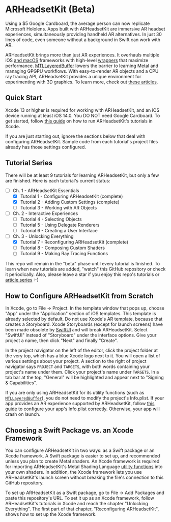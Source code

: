 # ARHeadsetKit (Beta)

Using a $5 Google Cardboard, the average person can now replicate Microsoft Hololens. Apps built with ARHeadsetKit are immersive AR headset experiences, simultaneously providing handheld AR alternatives. In just 30 lines of code, even someone without a background in Swift can work with AR.

ARHeadsetKit brings more than just AR experiences. It overhauls multiple iOS [and macOS](docs/mac-compatibility.md) frameworks with high-level [wrappers](docs/extensions-to-apple-frameworks.md) that maximize performance. [MTLLayeredBuffer](docs/articles/layered-buffer.md) lowers the barrier to learning Metal and managing GPGPU workflows. With easy-to-render AR objects and a CPU ray tracing API, ARHeadsetKit provides a unique environment for experimenting with 3D graphics. To learn more, check out [these articles](docs/article-list.md).

## Quick Start

Xcode 13 or higher is required for working with ARHeadsetKit, and an iOS device running at least iOS 14.0. You DO NOT need Google Cardboard. To get started, follow [this guide](docs/building-documentation.md) on how to run ARHeadsetKit's tutorials in Xcode.

If you are just starting out, ignore the sections below that deal with configuring ARHeadsetKit. Sample code from each tutorial's project files already has those settings configured.

## Tutorial Series

There will be at least 9 tutorials for learning ARHeadsetKit, but only a few are finished. Here is each tutorial's current status:

- [ ] Ch. 1 - ARHeadsetKit Essentials
  - [x] Tutorial 1 - Configuring ARHeadsetKit (complete)
  - [x] Tutorial 2 - Adding Custom Settings (complete)
  - [ ] Tutorial 3 - Working with AR Objects
- [ ] Ch. 2 - Interactive Experiences
  - [ ] Tutorial 4 - Selecting Objects
  - [ ] Tutorial 5 - Using Delegate Renderers
  - [ ] Tutorial 6 - Creating a User Interface
- [ ] Ch. 3 - Unlocking Everything
  - [x] Tutorial 7 - Reconfiguring ARHeadsetKit (complete)
  - [ ] Tutorial 8 - Composing Custom Shaders
  - [ ] Tutorial 9 - Making Ray Tracing Functions

This repo will remain in the "beta" phase until every tutorial is finished. To learn when new tutorials are added, "watch" this GitHub repository or check it periodically. Also, please leave a star if you enjoy this repo's tutorials or [article series](docs/article-list.md) :-)

## How to Configure ARHeadsetKit from Scratch

In Xcode, go to File -> Project. In the template window that pops up, choose "App" under the "Application" section of iOS templates. This template is already selected by default. Do not use Xcode's AR template, because that creates a Storyboard. Xcode Storyboards (except for launch screens) have been made obsolete by [SwiftUI](https://developer.apple.com/xcode/swiftui) and will break ARHeadsetKit. Select "SwiftUI" instead of "Storyboard" under the interface options. Give your project a name, then click "Next" and finally "Create".

In the project navigator on the left of the editor, click the project folder at the very top, which has a blue Xcode logo next to it. You will open a list of various settings about your project. A section to the right of project navigator says `PROJECT` and `TARGETS`, with both words containing your project's name under them. Click your project's name under `TARGETS`. In a tab bar at the top, "General" will be highlighted and appear next to "Signing &amp; Capabilities". 

If you are only using ARHeadsetKit for its utility functions (such as [`MTLLayeredBuffer`](docs/articles/layered-buffer.md)), you do not need to modify the project's Info.plist. If your app provides an AR experience supported by ARHeadsetKit, follow [this guide](docs/property-list-keys.md) to configure your app's Info.plist correctly. Otherwise, your app will crash on launch.

## Choosing a Swift Package vs. an Xcode Framework

You can configure ARHeadsetKit in two ways: as a Swift package or an Xcode framework. A Swift package is easier to set up, and recommended unless you plan to create Metal shaders. An Xcode framework is required for importing ARHeadsetKit's Metal Shading Language [utility functions](docs/articles/metal-utility-functions.md) into your own shaders. In addition, the Xcode framework lets you use ARHeadsetKit's launch screen without breaking the file's connection to this GitHub repository.

To set up ARHeadsetKit as a Swift package, go to File -> Add Packages and paste this repository's URL. To set it up as an Xcode framework, follow ARHeadsetKit's tutorials in Xcode and reach the chapter "Unlocking Everything". The first part of that chapter, "Reconfiguring ARHeadsetKit", shows how to set up the Xcode framework.
